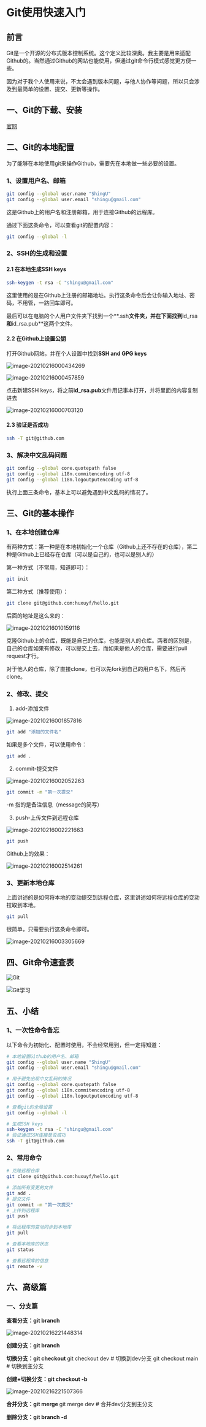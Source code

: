 # Git使用快速入门

## 前言

Git是一个开源的分布式版本控制系统。这个定义比较深奥。我主要是用来适配Github的。当然通过Github的网站也能使用，但通过git命令行模式感觉更方便一些。

因为对于我个人使用来说，不太会遇到版本问题，与他人协作等问题，所以只会涉及到最简单的设置、提交、更新等操作。



## 一、Git的下载、安装

[官网](https://git-scm.com/) 



## 二、Git的本地配置

为了能够在本地使用git来操作Github，需要先在本地做一些必要的设置。

### 1、设置用户名、邮箱

```bash
git config --global user.name "ShingU"
git config --global user.email "shingu@gmail.com"
```

这是Github上的用户名和注册邮箱，用于连接Github的远程库。



通过下面这条命令，可以查看git的配置内容：

```bash
git config --global -l
```



### 2、SSH的生成和设置

#### 2.1 在本地生成SSH keys

```bash
ssh-keygen -t rsa -C "shingu@gmail.com"
```

这里使用的是在Github上注册的邮箱地址。执行这条命令后会让你输入地址、密码，不用管，一路回车即可。

最后可以在电脑的个人用户文件夹下找到一个**.ssh**文件夹，并在下面找到**id_rsa**和**id_rsa.pub**这两个文件。



#### 2.2 在Github上设置公钥

打开Github网站，并在个人设置中找到**SSH and GPG keys**

![image-20210216000434269](git使用快速入门/image-20210216000434269.png)

![image-20210216000457859](git使用快速入门/image-20210216000457859.png)

点击新建SSH keys，将之前**id_rsa.pub**文件用记事本打开，并将里面的内容复制进去

![image-20210216000703120](git使用快速入门/image-20210216000703120.png)

#### 2.3 验证是否成功

```bash
ssh -T git@github.com
```



### 3、解决中文乱码问题

```bash
git config --global core.quotepath false
git config --global i18n.commitencoding utf-8
git config --global i18n.logoutputencoding utf-8
```

执行上面三条命令，基本上可以避免遇到中文乱码的情况了。



## 三、Git的基本操作

### 1、在本地创建仓库

有两种方式：第一种是在本地初始化一个仓库（Github上还不存在的仓库），第二种是Github上已经存在仓库（可以是自己的，也可以是别人的）

第一种方式（不常用，知道即可）：

```bash
git init
```

第二种方式（推荐使用）：

```bash
git clone git@github.com:huxuyf/hello.git
```

后面的地址是这么来的：

![image-20210216010159116](git使用快速入门/image-20210216010159116.png)

克隆Github上的仓库，既能是自己的仓库，也能是别人的仓库。两者的区别是，自己的仓库如果有修改，可以提交上去，而如果是他人的仓库，需要进行pull request才行。

对于他人的仓库，除了直接clone，也可以先fork到自己的用户名下，然后再clone。



### 2、修改、提交

1. add-添加文件

![image-20210216001857816](git使用快速入门/image-20210216001857816.png)

```bash
git add "添加的文件名"
```

如果是多个文件，可以使用命令：

```bash
git add .
```

2. commit-提交文件

![image-20210216002052263](git使用快速入门/image-20210216002052263.png)

```bash
git commit -m "第一次提交"
```

-m 指的是备注信息（message的简写）

3. push-上传文件到远程仓库

![image-20210216002221663](git使用快速入门/image-20210216002221663.png)

```bash
git push
```

Github上的效果：

![image-20210216002514261](git使用快速入门/image-20210216002514261.png)

### 3、更新本地仓库

上面讲述的是如何将本地的变动提交到远程仓库，这里讲述如何将远程仓库的变动拉取到本地。

```bash
git pull
```

很简单，只需要执行这条命令即可。

![image-20210216003305669](git使用快速入门/image-20210216003305669.png)



## 四、Git命令速查表

![Git](git使用快速入门/Git.png)

![Git学习](git使用快速入门/Git学习.jpg)

## 五、小结

### 1、一次性命令备忘

以下命令为初始化、配置时使用，不会经常用到，但一定得知道：

``` bash
# 本地设置Github的用户名、邮箱
git config --global user.name "ShingU"
git config --global user.email "shingu@gmail.com"

# 用于避免出现中文乱码的情况
git config --global core.quotepath false
git config --global i18n.commitencoding utf-8
git config --global i18n.logoutputencoding utf-8

# 查看git的全局设置
git config --global -l

# 生成SSH keys
ssh-keygen -t rsa -C "shingu@gmail.com"
# 验证通过SSH连接是否成功
ssh -T git@github.com

```



### 2、常用命令

```bash
# 克隆远程仓库
git clone git@github.com:huxuyf/hello.git

# 添加所有变更的文件
git add .
# 提交文件
git commit -m "第一次提交"
# 上传到远程库
git push

# 将远程库的变动同步到本地库
git pull

# 查看本地库的状态
git status

# 查看远程库的信息
git remote -v
```



## 六、高级篇

### 一、分支篇

**查看分支：git branch**

![image-20210216221448314](git使用快速入门/image-20210216221448314.png)

**创建分支：git branch <name>**



**切换分支：git checkout <name>**
git checkout dev	# 切换到dev分支
git checkout main	# 切换到主分支



**创建+切换分支：git checkout -b <name>**

![image-20210216221507366](git使用快速入门/image-20210216221507366.png)

**合并分支：git merge <name>**
git merge dev	# 合并dev分支到主分支



**删除分支：git branch -d <name>**